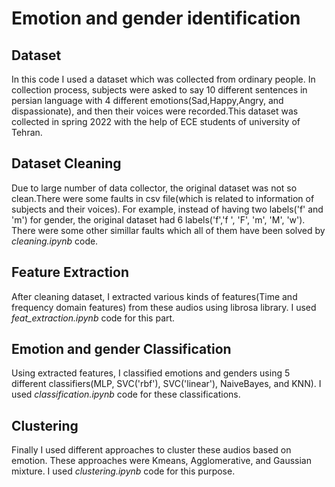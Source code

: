 # Emotion and gender identification 
## Dataset
In this code I used a dataset which was collected from ordinary people. In collection process, subjects were asked to say 10 different sentences in persian language with 4 different emotions(Sad,Happy,Angry, and dispassionate), and then their voices were recorded.This dataset was collected in spring 2022 with the help of ECE students of university of Tehran.

## Dataset Cleaning 
Due to large number of data collector, the original dataset was not so clean.There were some faults in csv file(which is related to information of subjects and their voices). For example, instead of having two labels('f' and 'm') for gender, the original dataset had 6 labels('f','f ', 'F', 'm', 'M', 'w'). There were some other simillar faults which all of them have been solved by *cleaning.ipynb* code. 

## Feature Extraction
After cleaning dataset, I extracted various kinds of features(Time and frequency domain features) from these audios using librosa library. I used *feat_extraction.ipynb* code for this part.    

## Emotion and gender Classification 
Using extracted features, I classified emotions and genders using 5 different classifiers(MLP, SVC('rbf'), SVC('linear'), NaiveBayes, and KNN). I used *classification.ipynb* code for these classifications.    

## Clustering 
Finally I used different approaches to cluster these audios based on emotion. These approaches were Kmeans, Agglomerative, and Gaussian mixture. I used *clustering.ipynb* code for this purpose.      
